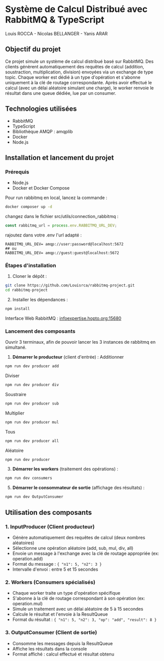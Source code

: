 # Système de Calcul Distribué avec RabbitMQ & TypeScript
Louis ROCCA - Nicolas BELLANGER - Yanis ARAR

## Objectif du projet

Ce projet simule un système de calcul distribué basé sur RabbitMQ. Des clients génèrent automatiquement des requêtes de calcul (addition, soustraction, multiplication, division) envoyées via un exchange de type topic. Chaque worker est dédié à un type d'opération et s'abonne uniquement à la clé de routage correspondante. Après avoir effectué le calcul (avec un délai aléatoire simulant une charge), le worker renvoie le résultat dans une queue dédiée, lue par un consumer.

## Technologies utilisées

- RabbitMQ
- TypeScript
- Bibliothèque AMQP : amqplib
- Docker
- Node.js

## Installation et lancement du projet

### Prérequis
- Node.js
- Docker et Docker Compose

Pour run rabbitmq en local, lancez la commande :

```bash
docker composer up -d
```
changez dans le fichier src/utils/connection_rabbitmq :
```javascript
const rabbitmq_url = process.env.RABBITMQ_URL_DEV;
```
rajoutez dans votre .env l'url adapté :
```env
RABBITMQ_URL_DEV= amqp://user:password@localhost:5672
## ou 
RABBITMQ_URL_DEV= amqp://guest:guest@localhost:5672 
```

### Étapes d'installation

1. Cloner le dépôt :
```bash
git clone https://github.com/Louisrca/rabbitmq-project.git
cd rabbitmq-project
```

2. Installer les dépendances :
```bash
npm install
```

Interface Web RabbitMQ : [infoexpertise.hopto.org:15680](http://infoexpertise.hopto.org:15680)

### Lancement des composants
Ouvrir 3 terminaux, afin de pouvoir lancer les 3 instances de rabbitmq en simultané.

1. **Démarrer le producteur** (client d'entrée) :
   Additionner
```bash
npm run dev producer add
```

   Diviser
```bash
npm run dev producer div
```

   Soustraire
```bash
npm run dev producer sub
```

   Multiplier
```bash
npm run dev producer mul
```

   Tous
```bash
npm run dev producer all
```

   Aléatoire
```bash
npm run dev producer
```

3. **Démarrer les workers** (traitement des opérations) :
```bash
npm run dev consumers
```

5. **Démarrer le consommateur de sortie** (affichage des résultats) :
```bash
npm run dev OutputConsumer
```

## Utilisation des composants

### 1. InputProducer (Client producteur)
- Génère automatiquement des requêtes de calcul (deux nombres aléatoires)
- Sélectionne une opération aléatoire (add, sub, mul, div, all)
- Envoie un message à l'exchange avec la clé de routage appropriée (ex: operation.add)
- Format du message : `{ "n1": 5, "n2": 3 }`
- Intervalle d'envoi : entre 5 et 15 secondes

### 2. Workers (Consumers spécialisés)
- Chaque worker traite un type d'opération spécifique
- S'abonne à la clé de routage correspondant à son opération (ex: operation.mul)
- Simule un traitement avec un délai aléatoire de 5 à 15 secondes
- Calcule le résultat et l'envoie à la ResultQueue
- Format du résultat : `{ "n1": 5, "n2": 3, "op": "add", "result": 8 }`

### 3. OutputConsumer (Client de sortie)
- Consomme les messages depuis la ResultQueue
- Affiche les résultats dans la console
- Format affiché : calcul effectué et résultat obtenu
